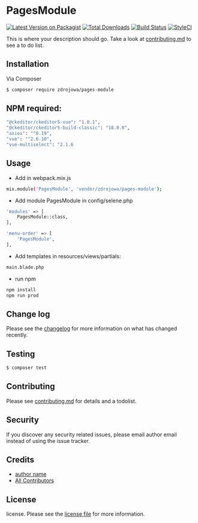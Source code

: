 # PagesModule

[![Latest Version on Packagist][ico-version]][link-packagist]
[![Total Downloads][ico-downloads]][link-downloads]
[![Build Status][ico-travis]][link-travis]
[![StyleCI][ico-styleci]][link-styleci]

This is where your description should go. Take a look at [contributing.md](contributing.md) to see a to do list.

## Installation

Via Composer

``` bash
$ composer require zdrojowa/pages-module
```

## NPM required:

``` bash
"@ckeditor/ckeditor5-vue": "1.0.1",
"@ckeditor/ckeditor5-build-classic": "18.0.0",
"axios": "^0.19",
"vue": "^2.6.10",
"vue-multiselect": "2.1.6
```

## Usage
- Add in webpack.mix.js

``` bash
mix.module('PagesModule', 'vendor/zdrojowa/pages-module');
```

- Add module PagesModule in config/selene.php

``` bash
'modules' => [
    PagesModule::class,
],

'menu-order' => [
    'PagesModule',
],
```

- Add templates in resources/views/partials:

``` bash
main.blade.php
```

- run npm

``` bash
npm install
npm run prod
```

## Change log

Please see the [changelog](changelog.md) for more information on what has changed recently.

## Testing

``` bash
$ composer test
```

## Contributing

Please see [contributing.md](contributing.md) for details and a todolist.

## Security

If you discover any security related issues, please email author email instead of using the issue tracker.

## Credits

- [author name][link-author]
- [All Contributors][link-contributors]

## License

license. Please see the [license file](license.md) for more information.

[ico-version]: https://img.shields.io/packagist/v/zdrojowa/pages-module.svg?style=flat-square
[ico-downloads]: https://img.shields.io/packagist/dt/zdrojowa/pages-module.svg?style=flat-square
[ico-travis]: https://img.shields.io/travis/zdrojowa/pages-module/master.svg?style=flat-square
[ico-styleci]: https://styleci.io/repos/12345678/shield

[link-packagist]: https://packagist.org/packages/zdrojowa/pages-module
[link-downloads]: https://packagist.org/packages/zdrojowa/pages-module
[link-travis]: https://travis-ci.org/zdrojowa/pages-module
[link-styleci]: https://styleci.io/repos/12345678
[link-author]: https://github.com/zdrojowa
[link-contributors]: ../../contributors

